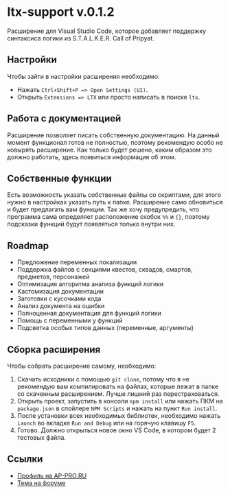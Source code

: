 # ltx-support v.0.1.2

Расширение для Visual Studio Code, которое добавляет поддержку синтаксиса логики из S.T.A.L.K.E.R. Call of Pripyat.

## Настройки

Чтобы зайти в настройки расширения необходимо:

* Нажать `Ctrl+Shift+P => Open Settings (UI)`.
* Открыть `Extensions => LTX` или просто написать в поиске `ltx`.

## Работа с документацией

Расширение позволяет писать собственную документацию. На данный момент функционал готов не полностью, поэтому рекомендую особо не ковырять расширение. Как только будет решено, каким образом это должно работать, здесь появиться информация об этом.

## Собственные функции

Есть возможность указать собственные файлы со скриптами, для этого нужно в настройках указать путь к папке. Расширение само обновиться и будет предлагать вам функции. Так же хочу предупредить, что программа сама определяет расположение скобок `%%` и `{}`, поэтому подсказки функций будут появляться только внутри них.

## Roadmap

* Предложение переменных локализации
* Поддержка файлов с секциями квестов, сквадов, смартов, предметов, персонажей
* Оптимизация алгоритма анализа функций логики
* Кастомизация документации
* Заготовки с кусочками кода
* Анализ документа на ошибки
* Полноценная документация для функций логики
* Помощь с переменными у функций
* Подсветка особых типов данных (переменные, аргументы)

## Сборка расширения

Чтобы собрать расширение самому, необходимо:

1. Скачать исходники с помощью `git clone`, потому что я не рекомендую вам компилировать на файлах, которые лежат в папке со скаченным расширением. Лучше лишний раз перестраховаться.
2. Открыть проект, запустить в консоли `npm install` или нажать ПКМ на `package.json` в спойлере `NPM Scripts` и нажать на пункт `Run install`.
3. После установки всех необходимых библиотек, необходимо нажать `Launch` во вкладке `Run and Debug` или на горячую клавишу `F5`.
4. Готово. Должно открыться новое окно VS Code, в котором будет 2 тестовых файла.

## Ссылки

* [Профиль на AP-PRO.RU](https://ap-pro.ru/profile/6-aziatkavictor/)
* [Тема на форуме](https://ap-pro.ru/forums/topic/3561-vscode-podderzhka-sintaksisa-cop/)